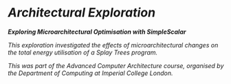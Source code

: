 # _Architectural Exploration_

**_Exploring Microarchitectural Optimisation with SimpleScalar_**

_This exploration investigated the effects of microarchitectural changes on the total energy utilisation of a Splay Trees program._

_This was part of the Advanced Computer Architecture course, organised by the Department of Computing at Imperial College London._

